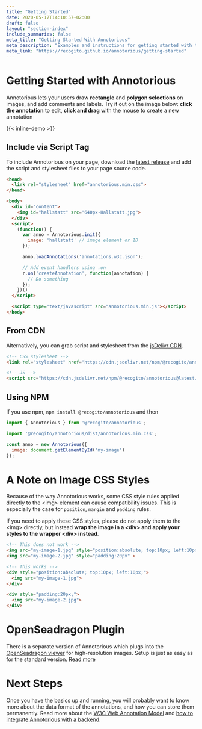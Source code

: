 ```yaml
---
title: "Getting Started"
date: 2020-05-17T14:10:57+02:00
draft: false
layout: "section-index"
include_summaries: false
meta_title: "Getting Started With Annotorious"
meta_description: "Examples and instructions for getting started with the Annotorious image annotation library"
meta_link: "https://recogito.github.io/annotorious/getting-started"
---
```


# Getting Started with Annotorious

Annotorious lets your users draw __rectangle__ and __polygon selections__ on images, and add comments
and labels. Try it out on the image below: __click the annotation__ to edit, __click and drag__ 
with the mouse to create a new annotation

{{< inline-demo >}}

## Include via Script Tag

To include Annotorious on your page, download the [latest release](https://github.com/recogito/annotorious/releases/latest)
and add the script and stylesheet files to your page source code.


```html
<head>
  <link rel="stylesheet" href="annotorious.min.css">
</head>

<body>
  <div id="content">
    <img id="hallstatt" src="640px-Hallstatt.jpg">
  </div>
  <script>
    (function() {
      var anno = Annotorious.init({
        image: 'hallstatt' // image element or ID
      });

      anno.loadAnnotations('annotations.w3c.json');

      // Add event handlers using .on  
      r.on('createAnnotation', function(annotation) {
        // Do something
      });
    })()
  </script>

  <script type="text/javascript" src="annotorious.min.js"></script>
</body>
```

## From CDN

Alternatively, you can grab script and stylesheet from the [jsDelivr CDN](https://www.jsdelivr.com/package/npm/@recogito/annotorious). 

```html
<!-- CSS stylesheet -->
<link rel="stylesheet" href="https://cdn.jsdelivr.net/npm/@recogito/annotorious@latest/dist/annotorious.min.css">

<!-- JS -->
<script src="https://cdn.jsdelivr.net/npm/@recogito/annotorious@latest/dist/annotorious.min.js"></script>
```

## Using NPM

If you use npm, `npm install @recogito/annotorious` and then

```javascript
import { Annotorious } from '@recogito/annotorious';

import '@recogito/annotorious/dist/annotorious.min.css';

const anno = new Annotorious({
  image: document.getElementById('my-image')
});
```

# A Note on Image CSS Styles

Because of the way Annotorious works, some CSS style rules applied directly to the \<img\> 
element can cause compatibility issues. This is especially the case for `position`, `margin` 
and `padding` rules.

If you need to apply these CSS styles, please do not apply them to the \<img\> directly, but
instead __wrap the image in a \<div\> and apply your styles to the wrapper \<div\> instead__. 

```html
<!-- This does not work -->
<img src="my-image-1.jpg" style="position:absolute; top:10px; left:10px;" >
<img src="my-image-2.jpg" style="padding:20px" >

<!-- This works -->
<div style="position:absolute; top:10px; left:10px;">
  <img src="my-image-1.jpg">
</div>

<div style="padding:20px;">
  <img src="my-image-2.jpg">
</div>
```


# OpenSeadragon Plugin

There is a separate version of Annotorious which plugs into the [OpenSeadragon viewer](http://openseadragon.github.io/)
for high-resolution images. Setup is just as easy as for the standard version. [Read more](/annotorious/getting-started/osd-plugin)

# Next Steps

Once you have the basics up and running, you will probably want to know more about the data format
of the annotations, and how you can store them permanently. Read more about the 
[W3C Web Annotation Model](/annotorious/getting-started/web-annotation) and [how to integrate Annotorious 
with a backend](/annotorious/getting-started/storing-annotations).